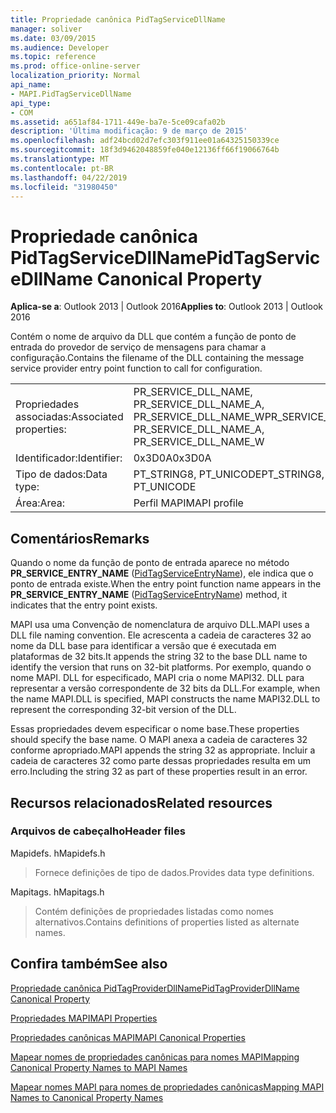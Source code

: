 ```yaml
---
title: Propriedade canônica PidTagServiceDllName
manager: soliver
ms.date: 03/09/2015
ms.audience: Developer
ms.topic: reference
ms.prod: office-online-server
localization_priority: Normal
api_name:
- MAPI.PidTagServiceDllName
api_type:
- COM
ms.assetid: a651af84-1711-449e-ba7e-5ce09cafa02b
description: 'Última modificação: 9 de março de 2015'
ms.openlocfilehash: adf24bcd02d7efc303f911ee01a64325150339ce
ms.sourcegitcommit: 18f3d9462048859fe040e12136ff66f19066764b
ms.translationtype: MT
ms.contentlocale: pt-BR
ms.lasthandoff: 04/22/2019
ms.locfileid: "31980450"
---
```

# <a name="pidtagservicedllname-canonical-property"></a><span data-ttu-id="e8f7a-103">Propriedade canônica PidTagServiceDllName</span><span class="sxs-lookup"><span data-stu-id="e8f7a-103">PidTagServiceDllName Canonical Property</span></span>

  
  
<span data-ttu-id="e8f7a-104">**Aplica-se a**: Outlook 2013 | Outlook 2016</span><span class="sxs-lookup"><span data-stu-id="e8f7a-104">**Applies to**: Outlook 2013 | Outlook 2016</span></span> 
  
<span data-ttu-id="e8f7a-105">Contém o nome de arquivo da DLL que contém a função de ponto de entrada do provedor de serviço de mensagens para chamar a configuração.</span><span class="sxs-lookup"><span data-stu-id="e8f7a-105">Contains the filename of the DLL containing the message service provider entry point function to call for configuration.</span></span>
  
|||
|:-----|:-----|
|<span data-ttu-id="e8f7a-106">Propriedades associadas:</span><span class="sxs-lookup"><span data-stu-id="e8f7a-106">Associated properties:</span></span>  <br/> |<span data-ttu-id="e8f7a-107">PR_SERVICE_DLL_NAME, PR_SERVICE_DLL_NAME_A, PR_SERVICE_DLL_NAME_W</span><span class="sxs-lookup"><span data-stu-id="e8f7a-107">PR_SERVICE_DLL_NAME, PR_SERVICE_DLL_NAME_A, PR_SERVICE_DLL_NAME_W</span></span>  <br/> |
|<span data-ttu-id="e8f7a-108">Identificador:</span><span class="sxs-lookup"><span data-stu-id="e8f7a-108">Identifier:</span></span>  <br/> |<span data-ttu-id="e8f7a-109">0x3D0A</span><span class="sxs-lookup"><span data-stu-id="e8f7a-109">0x3D0A</span></span>  <br/> |
|<span data-ttu-id="e8f7a-110">Tipo de dados:</span><span class="sxs-lookup"><span data-stu-id="e8f7a-110">Data type:</span></span>  <br/> |<span data-ttu-id="e8f7a-111">PT_STRING8, PT_UNICODE</span><span class="sxs-lookup"><span data-stu-id="e8f7a-111">PT_STRING8, PT_UNICODE</span></span>  <br/> |
|<span data-ttu-id="e8f7a-112">Área:</span><span class="sxs-lookup"><span data-stu-id="e8f7a-112">Area:</span></span>  <br/> |<span data-ttu-id="e8f7a-113">Perfil MAPI</span><span class="sxs-lookup"><span data-stu-id="e8f7a-113">MAPI profile</span></span>  <br/> |
   
## <a name="remarks"></a><span data-ttu-id="e8f7a-114">Comentários</span><span class="sxs-lookup"><span data-stu-id="e8f7a-114">Remarks</span></span>

<span data-ttu-id="e8f7a-115">Quando o nome da função de ponto de entrada aparece no método **PR_SERVICE_ENTRY_NAME** ([PidTagServiceEntryName](pidtagserviceentryname-canonical-property.md)), ele indica que o ponto de entrada existe.</span><span class="sxs-lookup"><span data-stu-id="e8f7a-115">When the entry point function name appears in the **PR_SERVICE_ENTRY_NAME** ([PidTagServiceEntryName](pidtagserviceentryname-canonical-property.md)) method, it indicates that the entry point exists.</span></span>
  
<span data-ttu-id="e8f7a-116">MAPI usa uma Convenção de nomenclatura de arquivo DLL.</span><span class="sxs-lookup"><span data-stu-id="e8f7a-116">MAPI uses a DLL file naming convention.</span></span> <span data-ttu-id="e8f7a-117">Ele acrescenta a cadeia de caracteres 32 ao nome da DLL base para identificar a versão que é executada em plataformas de 32 bits.</span><span class="sxs-lookup"><span data-stu-id="e8f7a-117">It appends the string 32 to the base DLL name to identify the version that runs on 32-bit platforms.</span></span> <span data-ttu-id="e8f7a-118">Por exemplo, quando o nome MAPI. DLL for especificado, MAPI cria o nome MAPI32. DLL para representar a versão correspondente de 32 bits da DLL.</span><span class="sxs-lookup"><span data-stu-id="e8f7a-118">For example, when the name MAPI.DLL is specified, MAPI constructs the name MAPI32.DLL to represent the corresponding 32-bit version of the DLL.</span></span>
  
<span data-ttu-id="e8f7a-119">Essas propriedades devem especificar o nome base.</span><span class="sxs-lookup"><span data-stu-id="e8f7a-119">These properties should specify the base name.</span></span> <span data-ttu-id="e8f7a-120">O MAPI anexa a cadeia de caracteres 32 conforme apropriado.</span><span class="sxs-lookup"><span data-stu-id="e8f7a-120">MAPI appends the string 32 as appropriate.</span></span> <span data-ttu-id="e8f7a-121">Incluir a cadeia de caracteres 32 como parte dessas propriedades resulta em um erro.</span><span class="sxs-lookup"><span data-stu-id="e8f7a-121">Including the string 32 as part of these properties result in an error.</span></span>
  
## <a name="related-resources"></a><span data-ttu-id="e8f7a-122">Recursos relacionados</span><span class="sxs-lookup"><span data-stu-id="e8f7a-122">Related resources</span></span>

### <a name="header-files"></a><span data-ttu-id="e8f7a-123">Arquivos de cabeçalho</span><span class="sxs-lookup"><span data-stu-id="e8f7a-123">Header files</span></span>

<span data-ttu-id="e8f7a-124">Mapidefs. h</span><span class="sxs-lookup"><span data-stu-id="e8f7a-124">Mapidefs.h</span></span>
  
> <span data-ttu-id="e8f7a-125">Fornece definições de tipo de dados.</span><span class="sxs-lookup"><span data-stu-id="e8f7a-125">Provides data type definitions.</span></span>
    
<span data-ttu-id="e8f7a-126">Mapitags. h</span><span class="sxs-lookup"><span data-stu-id="e8f7a-126">Mapitags.h</span></span>
  
> <span data-ttu-id="e8f7a-127">Contém definições de propriedades listadas como nomes alternativos.</span><span class="sxs-lookup"><span data-stu-id="e8f7a-127">Contains definitions of properties listed as alternate names.</span></span>
    
## <a name="see-also"></a><span data-ttu-id="e8f7a-128">Confira também</span><span class="sxs-lookup"><span data-stu-id="e8f7a-128">See also</span></span>



[<span data-ttu-id="e8f7a-129">Propriedade canônica PidTagProviderDllName</span><span class="sxs-lookup"><span data-stu-id="e8f7a-129">PidTagProviderDllName Canonical Property</span></span>](pidtagproviderdllname-canonical-property.md)


[<span data-ttu-id="e8f7a-130">Propriedades MAPI</span><span class="sxs-lookup"><span data-stu-id="e8f7a-130">MAPI Properties</span></span>](mapi-properties.md)
  
[<span data-ttu-id="e8f7a-131">Propriedades canônicas MAPI</span><span class="sxs-lookup"><span data-stu-id="e8f7a-131">MAPI Canonical Properties</span></span>](mapi-canonical-properties.md)
  
[<span data-ttu-id="e8f7a-132">Mapear nomes de propriedades canônicas para nomes MAPI</span><span class="sxs-lookup"><span data-stu-id="e8f7a-132">Mapping Canonical Property Names to MAPI Names</span></span>](mapping-canonical-property-names-to-mapi-names.md)
  
[<span data-ttu-id="e8f7a-133">Mapear nomes MAPI para nomes de propriedades canônicas</span><span class="sxs-lookup"><span data-stu-id="e8f7a-133">Mapping MAPI Names to Canonical Property Names</span></span>](mapping-mapi-names-to-canonical-property-names.md)

